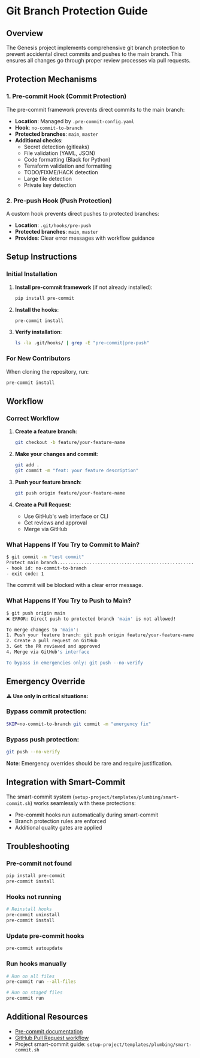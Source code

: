 # Git Branch Protection Guide

## Overview

The Genesis project implements comprehensive git branch protection to prevent accidental direct commits and pushes to the main branch. This ensures all changes go through proper review processes via pull requests.

## Protection Mechanisms

### 1. Pre-commit Hook (Commit Protection)

The pre-commit framework prevents direct commits to the main branch:
- **Location**: Managed by `.pre-commit-config.yaml`
- **Hook**: `no-commit-to-branch` 
- **Protected branches**: `main`, `master`
- **Additional checks**:
  - Secret detection (gitleaks)
  - File validation (YAML, JSON)
  - Code formatting (Black for Python)
  - Terraform validation and formatting
  - TODO/FIXME/HACK detection
  - Large file detection
  - Private key detection

### 2. Pre-push Hook (Push Protection)

A custom hook prevents direct pushes to protected branches:
- **Location**: `.git/hooks/pre-push`
- **Protected branches**: `main`, `master`
- **Provides**: Clear error messages with workflow guidance

## Setup Instructions

### Initial Installation

1. **Install pre-commit framework** (if not already installed):
   ```bash
   pip install pre-commit
   ```

2. **Install the hooks**:
   ```bash
   pre-commit install
   ```

3. **Verify installation**:
   ```bash
   ls -la .git/hooks/ | grep -E "pre-commit|pre-push"
   ```

### For New Contributors

When cloning the repository, run:
```bash
pre-commit install
```

## Workflow

### Correct Workflow

1. **Create a feature branch**:
   ```bash
   git checkout -b feature/your-feature-name
   ```

2. **Make your changes and commit**:
   ```bash
   git add .
   git commit -m "feat: your feature description"
   ```

3. **Push your feature branch**:
   ```bash
   git push origin feature/your-feature-name
   ```

4. **Create a Pull Request**:
   - Use GitHub's web interface or CLI
   - Get reviews and approval
   - Merge via GitHub

### What Happens If You Try to Commit to Main?

```bash
$ git commit -m "test commit"
Protect main branch......................................................Failed
- hook id: no-commit-to-branch
- exit code: 1
```

The commit will be blocked with a clear error message.

### What Happens If You Try to Push to Main?

```bash
$ git push origin main
❌ ERROR: Direct push to protected branch 'main' is not allowed!

To merge changes to 'main':
1. Push your feature branch: git push origin feature/your-feature-name
2. Create a pull request on GitHub
3. Get the PR reviewed and approved
4. Merge via GitHub's interface

To bypass in emergencies only: git push --no-verify
```

## Emergency Override

**⚠️ Use only in critical situations:**

### Bypass commit protection:
```bash
SKIP=no-commit-to-branch git commit -m "emergency fix"
```

### Bypass push protection:
```bash
git push --no-verify
```

**Note**: Emergency overrides should be rare and require justification.

## Integration with Smart-Commit

The smart-commit system (`setup-project/templates/plumbing/smart-commit.sh`) works seamlessly with these protections:
- Pre-commit hooks run automatically during smart-commit
- Branch protection rules are enforced
- Additional quality gates are applied

## Troubleshooting

### Pre-commit not found
```bash
pip install pre-commit
pre-commit install
```

### Hooks not running
```bash
# Reinstall hooks
pre-commit uninstall
pre-commit install
```

### Update pre-commit hooks
```bash
pre-commit autoupdate
```

### Run hooks manually
```bash
# Run on all files
pre-commit run --all-files

# Run on staged files
pre-commit run
```

## Additional Resources

- [Pre-commit documentation](https://pre-commit.com/)
- [GitHub Pull Request workflow](https://docs.github.com/en/pull-requests)
- Project smart-commit guide: `setup-project/templates/plumbing/smart-commit.sh`